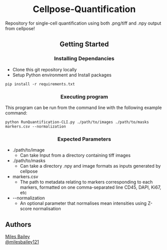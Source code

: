 <h1 align="center">Cellpose-Quantification</h1>

Repository for single-cell quantification using both .png/tiff and .npy output from cellpose!

<h2 align="center">Getting Started</h2>
<h3 align="center">Installing Dependancies</h2>

* Clone this git repository locally
* Setup Python environment and Install packages

```
pip install -r requirements.txt
```
<h3 align="center">Executing program</h2>

This program can be run from the command line with the following example command:
```
python RunQuantification-CLI.py ./path/to/images ./path/to/masks markers.csv --normalization
```
<h3 align="center">Expected Parameters</h2>

* ./path/to/image
  * Can take Input from a directory containing tiff images
* ./path/to/masks
  * Can take a directory .npy and image formats as inputs generated by cellpose
* markers.csv
  * The path to metadata relating to markers corresponding to each markers, formatted on one comma-separated line  CD45, DAPI, Ki67, etc
* --normalization
  * An optional parameter that normalises mean intensities using Z-score normalisation 
 

## Authors
[Miles Bailey](https://github.com/milesbailey121)  
[@milesbailey121](https://twitter.com/milesbailey121)
